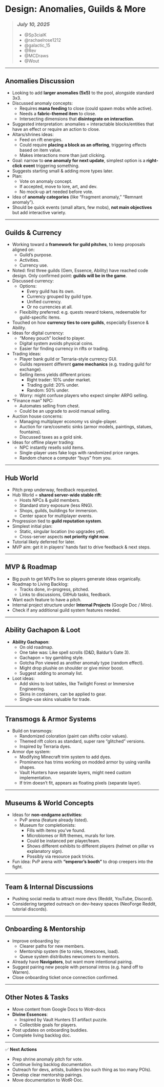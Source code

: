 # Design: Anomalies, Guilds & More

> ### _July 10, 2025_
> - @Sp3cialK
> - @rachaelrose1212
> - @galactic_15
> - @Rev
> - @MCDraws
> - @Wout

---

## Anomalies Discussion
- Looking to add **larger anomalies (5x5)** to the pool, alongside standard 3x3.
- Discussed anomaly concepts:
    - Requires **mana feeding** to close (could spawn mobs while active).
    - Needs a **fabric-themed item** to close.
    - Intersecting dimensions that **disintegrate on interaction**.
- Suggested interpretation: anomalies = interactable blocks/entities that have an effect or require an action to close.
- Altars/shrines ideas:
    - Feed on rift energies.
    - Could require **placing a block as an offering**, triggering effects based on item value.
    - Makes interactions more than just clicking.
- Goal: narrow to **one anomaly for next update**, simplest option is a **right-click event** triggering something.
- Suggests starting small & adding more types later.
- Plan:
    - Vote on anomaly concept.
    - If accepted, move to lore, art, and dev.
    - No mock-up art needed before vote.
- Idea of **anomaly categories** (like “Fragment anomaly,” “Remnant anomaly”).
- Should be quick events (small altars, few mobs), **not main objectives** but add interactive variety.

---

## Guilds & Currency
- Working toward a **framework for guild pitches**, to keep proposals aligned on:
    - Guild’s purpose.
    - Activities.
    - Currency use.
- Noted: first three guilds (Gem, Essence, Ability) have reached code design. Only confirmed point: **guilds will be in the game**.
- Discussed currency:
    - Options:
        - Every guild has its own.
        - Currency grouped by guild type.
        - Unified currency.
        - Or no currencies at all.
    - Flexibility preferred: e.g. quests reward tokens, redeemable for guild-specific items.
- Touched on how **currency ties to core guilds**, especially Essence & Ability.
- Ideas for digital currency:
    - “Money pouch” locked to player.
    - Digital system avoids physical coins.
    - Easier for finding currency in rifts or trading.
- Trading ideas:
    - Player bank guild or Terraria-style currency GUI.
    - Guilds represent different **game mechanics** (e.g. trading guild for exchange).
    - Selling items yields different prices:
        - Right trader: 10% under market.
        - Trading guild: 20% under.
        - Random: 50% under.
    - Worry: might confuse players who expect simpler ARPG selling.
- “Finance man” NPC:
    - Automates selling from chest.
    - Could be an upgrade to avoid manual selling.
- Auction house concerns:
    - Managing multiplayer economy vs single-player.
    - Auction for rare/cosmetic sinks (armor models, paintings, statues, fountains).
    - Discussed taxes as a gold sink.
- Ideas for offline player trading:
    - NPC instantly resells sold items.
    - Single-player uses fake logs with randomized price ranges.
    - Random chance a computer “buys” from you.

---

## Hub World
- Pitch prep underway, feedback requested.
- Hub World = **shared server-wide stable rift**:
    - Hosts NPCs & guild members.
    - Standard story exposure (less RNG).
    - Shops, guilds, buildings for immersion.
    - Center space for multiplayer events.
- Progression tied to **guild reputation system**.
- Simplest initial plan:
    - Static, singular location (no upgrades yet).
    - Cross-server aspects **not priority right now**.
- Tutorial likely deferred for later.
- MVP aim: get it in players’ hands fast to drive feedback & next steps.

---

## MVP & Roadmap
- Big push to get MVPs live so players generate ideas organically.
- Roadmap to Living Backlog:
    - Tracks done, in-progress, pitched.
    - Links to discussions, GitHub tasks, feedback.
- Want each feature to have a pitch.
- Internal project structure under **Internal Projects** (Google Doc / Miro).
- Check if any additional guild system features needed.

---

## Ability Gachapon & Loot
- **Ability Gachapon**:
    - On old roadmap.
    - One take was: Like spell scrolls (D&D, Baldur’s Gate 3).
    - Gachapon = toy gambling style.
    - Gotcha Pon viewed as another anomaly type (random effect).
    - Might drop plushie on shoulder or give minor boost.
    - Suggest adding to anomaly list.
- Loot ideas:
    - Add skins to loot tables, like Twilight Forest or Immersive Engineering.
    - Skins in containers, can be applied to gear.
    - Single-use skins valuable for trade.

---

## Transmogs & Armor Systems
- Build on transmogs:
    - Randomized coloration (paint can shifts color values).
    - Themed rift colors as standard, super rare “glitched” versions.
    - Inspired by Terraria dyes.
- Armor dye system:
    - Modifying Minecraft trim system to add dyes.
    - Prominence has trims working on modded armor by using vanilla shapes.
    - Vault Hunters have separate layers, might need custom implementation.
    - If trim doesn’t fit, appears as floating pixels (separate layer).

---

## Museums & World Concepts
- Ideas for **non-endgame activities**:
    - PvP arena (feature already listed).
    - Museum for completionists:
        - Fills with items you’ve found.
        - Microbiomes or Rift themes, murals for lore.
        - Could be instanced per player/team.
        - Shows different exhibits to different players (helmet on pillar vs explanatory sign).
        - Possibly via resource pack tricks.
- Fun idea: PvP arena with **“emperor’s booth”** to drop creepers into the fight.

---

## Team & Internal Discussions
- Pushing social media to attract more devs (Reddit, YouTube, Discord).
- Considering targeted outreach on dev-heavy spaces (NeoForge Reddit, tutorial discords).

---

## Onboarding & Mentorship
- Improve onboarding by:
    - Clearer paths for new members.
    - Mentorship system (tie to roles, timezones, load).
    - Queue system distributes newcomers to mentors.
- Already have **Navigators**, but want more intentional pairing.
- Suggest pairing new people with personal intros (e.g. hand off to Warren).
- Close onboarding ticket once connection confirmed.

---

## Other Notes & Tasks
- Move content from Google Docs to Wotr-docs
- **Divine Essences**:
    - Inspired by Vault Hunters S1 artifact puzzle.
    - Collectible goals for players.
- Post updates on onboarding buddies.
- Complete living backlog doc.

---

✅ **Next Actions**
- Prep shrine anomaly pitch for vote.
- Continue living backlog documentation.
- Outreach for devs, artists, builders (no such thing as too many POIs).
- Develop clear mentorship pairings.
- Move documentation to WotR-Doc.